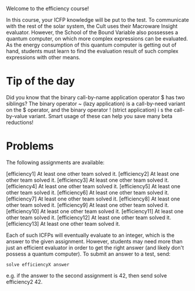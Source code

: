 Welcome to the efficiency course!

In this course, your ICFP knowledge will be put to the test.
To communicate with the rest of the solar system, the Cult uses their Macroware Insight evaluator.
However, the School of the Bound Variable also possesses a quantum computer, on which more complex expressions can be evaluated.
As the energy consumption of this quantum computer is getting out of hand,
students must learn to find the evaluation result of such complex expressions with other means.

# Tip of the day

Did you know that the binary call-by-name application operator $ has two siblings?
The binary operator ~ (lazy application) is a call-by-need variant on the $ operator, and the binary operator ! (strict application) i
s the call-by-value variant. Smart usage of these can help you save many beta reductions!

# Problems

The following assignments are available:

[efficiency1] At least one other team solved it.
[efficiency2] At least one other team solved it.
[efficiency3] At least one other team solved it.
[efficiency4] At least one other team solved it.
[efficiency5] At least one other team solved it.
[efficiency6] At least one other team solved it.
[efficiency7] At least one other team solved it.
[efficiency8] At least one other team solved it.
[efficiency9] At least one other team solved it.
[efficiency10] At least one other team solved it.
[efficiency11] At least one other team solved it.
[efficiency12] At least one other team solved it.
[efficiency13] At least one other team solved it.

Each of such ICFPs will eventually evaluate to an integer, which is the answer to the given assignment.
However, students may need more than just an efficient evaluator in order to get the right answer (and likely don't possess a quantum computer).
To submit an answer to a test, send:

```
solve efficiencyX answer
```

e.g. if the answer to the second assignment is 42, then send solve efficiency2 42.
